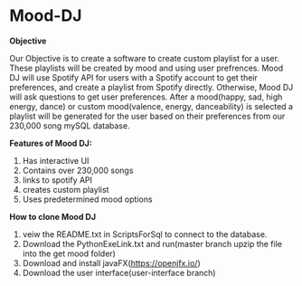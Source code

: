 # Mood-DJ

**Objective**

Our Objective is to create a software to create custom playlist for a user. These playlists will be created by mood and using user prefrences. Mood DJ will use Spotify API for users with a Spotify account to get their preferences, and create a playlist from Spotify directly. Otherwise, Mood DJ will ask questions to get user preferences. After a mood(happy, sad, high energy, dance) or custom mood(valence, energy, danceability) is selected a playlist will be generated for the user based on their preferences from our 230,000 song mySQL database.

**Features of Mood DJ:**

  1. Has interactive UI
  2. Contains over 230,000 songs
  3. links to spotify API
  4. creates custom playlist
  5. Uses predetermined mood options
  
  **How to clone Mood DJ**
  1. veiw the README.txt in ScriptsForSql to connect to the database. 
  2. Download the PythonExeLink.txt and run(master branch upzip the file into the get mood folder)
  3. Download and install javaFX(https://openjfx.io/)
  3. Download the user interface(user-interface branch)
  
  

